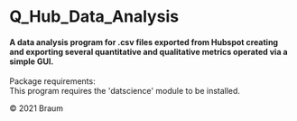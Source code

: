 # Q_Hub_Data_Analysis
#### A data analysis program for .csv files exported from Hubspot creating and exporting several quantitative and qualitative metrics operated via a simple GUI. 

Package requirements: <br>
This program requires the 'datscience' module to be installed.

© 2021 Braum
